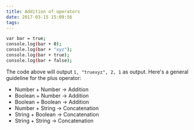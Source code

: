 ```yaml
---
title: Addition of operators
date: 2017-03-15 15:09:56
tags:
---
```

```bash
var bar = true;
console.log(bar + 0);   
console.log(bar + "xyz");  
console.log(bar + true);  
console.log(bar + false);
```
The code above will output `1, "truexyz", 2, 1` as output. Here's a general guideline for the plus operator:

* Number + Number -> Addition
* Boolean + Number -> Addition
* Boolean + Boolean -> Addition
* Number + String -> Concatenation
* String + Boolean -> Concatenation
* String + String -> Concatenation